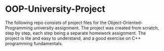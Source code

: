 # OOP-University-Project
The following repo consists of project files for the Object-Oriented-Programming university assignment. The project was created from scratch, step by step,
each step being a separate homework assignment. The project is lite and easy to understand, and a good exercise on C++ programming fundamentals.
